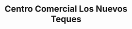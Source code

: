 ---
title: "Centro Comercial Los Nuevos Teques"
url: /los-teques/centro-comercial-los-nuevos-teques/
shop: centro comercial
---